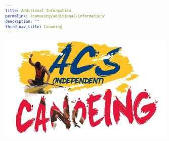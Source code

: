 ```yaml
---
title: Additional Information
permalink: /canoeing/additional-information/
description: ""
third_nav_title: Canoeing
---
```

![](/images/pic-Canoeing-2018-Jacket-Logo-For-Webpage.jpg)